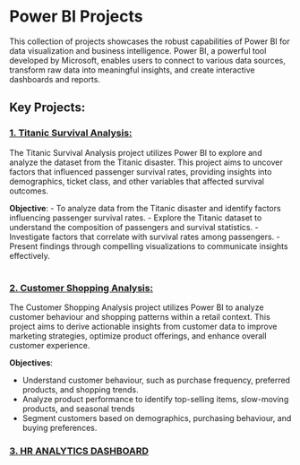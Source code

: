 # Power BI Projects

This collection of projects showcases the robust capabilities of Power BI for data visualization and business intelligence. Power BI, a powerful tool developed by Microsoft, enables users to connect to various data sources, transform raw data into meaningful insights, and create interactive dashboards and reports.

## **Key Projects**:

### [1. **Titanic Survival Analysis**:](https://github.com/Promisekeh/Data-Analysis-Power-BI/blob/main/Titanic%20Data%20Analysis-PBI.pdf)

   The Titanic Survival Analysis project utilizes Power BI to explore and analyze the dataset from the Titanic disaster. This project aims to uncover factors that influenced passenger survival rates, providing insights into demographics, ticket class, and other variables that affected survival outcomes.
   
   **Objective**:
     - To analyze data from the Titanic disaster and identify factors influencing passenger survival rates.
     - Explore the Titanic dataset to understand the composition of passengers and survival statistics.
     - Investigate factors that correlate with survival rates among passengers.
     - Present findings through compelling visualizations to communicate insights effectively.
#
### [2. **Customer Shopping Analysis**:](https://github.com/Promisekeh/Data-Analysis-Power-BI/blob/main/customer_shopping.pdf)
   
   The Customer Shopping Analysis project utilizes Power BI to analyze customer behaviour and shopping patterns within a retail context. This project aims to derive actionable insights from customer data to improve marketing strategies, optimize product offerings, and enhance overall customer experience.
   
   **Objectives**:
   - Understand customer behaviour, such as purchase frequency, preferred products, and shopping trends.
   - Analyze product performance to identify top-selling items, slow-moving products, and seasonal trends
   - Segment customers based on demographics, purchasing behaviour, and buying preferences.

### [**3. HR ANALYTICS DASHBOARD**](https://github.com/Promisekeh/Data-Analysis-Power-BI/blob/main/hr_analysis.pdf)
